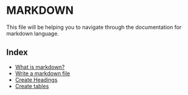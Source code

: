 # MARKDOWN

This file will be helping you to navigate through the documentation for markdown language.

## Index

- [What is markdown?](what-is-markdown.md)
- [Write a markdown file](write-markdown.md)
- [Create Headings](headings.md)
- [Create tables](tables.md)
